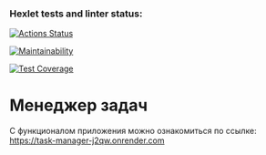### Hexlet tests and linter status:
[![Actions Status](https://github.com/TarakanovAndrey/python-project-52/actions/workflows/hexlet-check.yml/badge.svg)](https://github.com/TarakanovAndrey/python-project-52/actions)

[![Maintainability](https://api.codeclimate.com/v1/badges/5588b9ac91d5571a8b5b/maintainability)](https://codeclimate.com/github/TarakanovAndrey/python-project-52/maintainability) 


[![Test Coverage](https://api.codeclimate.com/v1/badges/5588b9ac91d5571a8b5b/test_coverage)](https://codeclimate.com/github/TarakanovAndrey/python-project-52/test_coverage)  

# Менеджер задач  
С функционалом приложения можно ознакомиться по ссылке:  
https://task-manager-j2qw.onrender.com  
